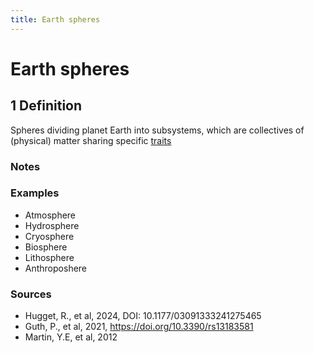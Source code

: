 ```yaml
---
title: Earth spheres
---
```


# Earth spheres

## 1 Definition

Spheres dividing planet Earth into subsystems, which are collectives of (physical) matter sharing specific [traits](../trait)

### Notes 

### Examples
- Atmosphere
- Hydrosphere
- Cryosphere
- Biosphere
- Lithosphere
- Anthroposhere

### Sources
- Hugget, R., et al, 2024, DOI: 10.1177/03091333241275465
- Guth, P., et al, 2021, https://doi.org/10.3390/rs13183581
- Martin, Y.E, et al, 2012
